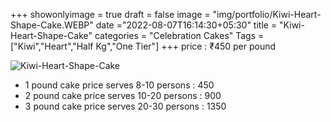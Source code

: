 +++
showonlyimage = true
draft = false
image = "img/portfolio/Kiwi-Heart-Shape-Cake.WEBP"
date ="2022-08-07T16:14:30+05:30"
title = "Kiwi-Heart-Shape-Cake"
categories = "Celebration Cakes"
Tags = ["Kiwi","Heart","Half Kg","One Tier"]
+++
price : ₹450 per pound
<!--more-->
![Kiwi-Heart-Shape-Cake](/img/portfolio/Kiwi-Heart-Shape-Cake.WEBP)
* 1 pound cake price serves 8-10 persons : 450
* 2 pound cake price serves 10-20 persons : 900
* 3 pound cake price serves 20-30 persons : 1350
